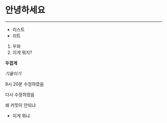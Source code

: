 # 안녕하세요

---

- 리스트
- 리트

1. 우와
2. 이게 뭐지?

**두껍게**

_기울이기_

9시 20분 수정하였음

다시 수정하였음

왜 커밋이 안되냐

- 이게 뭐냐
